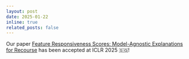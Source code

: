 ```yaml
---
layout: post
date: 2025-01-22
inline: true
related_posts: false
---
```


Our paper [Feature Responsiveness Scores: Model-Agnostic Explanations for Recourse](https://arxiv.org/abs/2410.22598) has been accepted at ICLR 2025 :singapore:!
